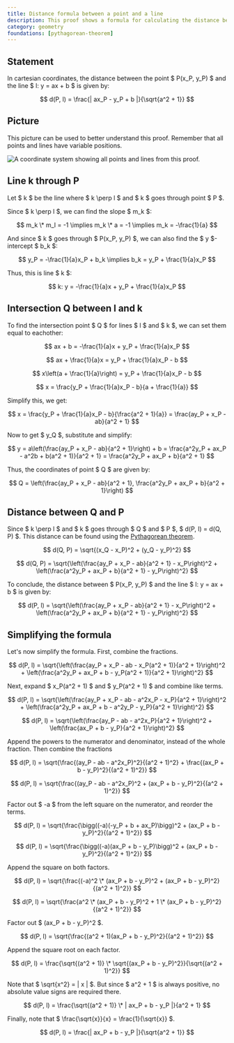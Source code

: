 ```yaml
---
title: Distance formula between a point and a line
description: This proof shows a formula for calculating the distance between a point and a line in the form of y = ax + b.
category: geometry
foundations: [pythagorean-theorem]
---
```


## Statement

In cartesian coordinates, the distance between the point $ P(x_P, y_P) $ and the line $ l: y = ax + b $ is given by:

$$ d(P, l) = \frac{| ax_P - y_P + b |}{\sqrt{a^2 + 1}} $$

## Picture

This picture can be used to better understand this proof. Remember that all points and lines have variable positions.

![A coordinate system showing all points and lines from this proof.](/proofs/distance-formula-point-line.svg)

## Line k through P

Let $ k $ be the line where $ k \perp l $ and $ k $ goes through point $ P $.

Since $ k \perp l $, we can find the slope $ m_k $:

$$ m_k \* m_l = -1 \implies m_k \* a = -1 \implies m_k = -\frac{1}{a} $$

And since $ k $ goes through $ P(x_P, y_P) $, we can also find the $ y $-intercept $ b_k $:

$$ y_P = -\frac{1}{a}x_P + b_k \implies b_k = y_P + \frac{1}{a}x_P $$

Thus, this is line $ k $:

$$ k: y = -\frac{1}{a}x + y_P + \frac{1}{a}x_P $$

## Intersection Q between l and k

To find the intersection point $ Q $ for lines $ l $ and $ k $, we can set them equal to eachother:

$$ ax + b = -\frac{1}{a}x + y_P + \frac{1}{a}x_P $$

$$ ax + \frac{1}{a}x = y_P + \frac{1}{a}x_P - b $$

$$ x\left(a + \frac{1}{a}\right) = y_P + \frac{1}{a}x_P - b $$

$$ x = \frac{y_P + \frac{1}{a}x_P - b}{a + \frac{1}{a}} $$

Simplify this, we get:

$$ x = \frac{y_P + \frac{1}{a}x_P - b}{\frac{a^2 + 1}{a}} = \frac{ay_P + x_P - ab}{a^2 + 1} $$

Now to get $ y_Q $, substitute and simplify:

$$ y = a\left(\frac{ay_P + x_P - ab}{a^2 + 1}\right) + b = \frac{a^2y_P + ax_P - a^2b + b(a^2 + 1)}{a^2 + 1} = \frac{a^2y_P + ax_P + b}{a^2 + 1} $$

Thus, the coordinates of point $ Q $ are given by:

$$ Q = \left(\frac{ay_P + x_P - ab}{a^2 + 1}, \frac{a^2y_P + ax_P + b}{a^2 + 1}\right) $$

## Distance between Q and P

Since $ k \perp l $ and $ k $ goes through $ Q $ and $ P $, $ d(P, l) = d(Q, P) $. This distance can be found using the [Pythagorean theorem](/proofs/pythagorean-theorem).

$$ d(Q, P) = \sqrt{(x_Q - x_P)^2 + (y_Q - y_P)^2} $$

$$ d(Q, P) = \sqrt{\left(\frac{ay_P + x_P - ab}{a^2 + 1} - x_P\right)^2 + \left(\frac{a^2y_P + ax_P + b}{a^2 + 1} - y_P\right)^2} $$

To conclude, the distance between $ P(x_P, y_P) $ and the line $ l: y = ax + b $ is given by:

$$ d(P, l) = \sqrt{\left(\frac{ay_P + x_P - ab}{a^2 + 1} - x_P\right)^2 + \left(\frac{a^2y_P + ax_P + b}{a^2 + 1} - y_P\right)^2} $$

## Simplifying the formula

Let's now simplify the formula. First, combine the fractions.

$$ d(P, l) = \sqrt{\left(\frac{ay_P + x_P - ab - x_P(a^2 + 1)}{a^2 + 1}\right)^2 + \left(\frac{a^2y_P + ax_P + b - y_P(a^2 + 1)}{a^2 + 1}\right)^2} $$

Next, expand $ x_P(a^2 + 1) $ and $ y_P(a^2 + 1) $ and combine like terms.

$$ d(P, l) = \sqrt{\left(\frac{ay_P + x_P - ab - a^2x_P - x_P}{a^2 + 1}\right)^2 + \left(\frac{a^2y_P + ax_P + b - a^2y_P - y_P}{a^2 + 1}\right)^2} $$

$$ d(P, l) = \sqrt{\left(\frac{ay_P - ab - a^2x_P}{a^2 + 1}\right)^2 + \left(\frac{ax_P + b - y_P}{a^2 + 1}\right)^2} $$

Append the powers to the numerator and denominator, instead of the whole fraction. Then combine the fractions

$$ d(P, l) = \sqrt{\frac{(ay_P - ab - a^2x_P)^2}{(a^2 + 1)^2} + \frac{(ax_P + b - y_P)^2}{(a^2 + 1)^2}} $$

$$ d(P, l) = \sqrt{\frac{(ay_P - ab - a^2x_P)^2 + (ax_P + b - y_P)^2}{(a^2 + 1)^2}} $$

Factor out $ -a $ from the left square on the numerator, and reorder the terms.

$$ d(P, l) = \sqrt{\frac{\bigg((-a)(-y_P + b + ax_P)\bigg)^2 + (ax_P + b - y_P)^2}{(a^2 + 1)^2}} $$

$$ d(P, l) = \sqrt{\frac{\bigg((-a)(ax_P + b - y_P)\bigg)^2 + (ax_P + b - y_P)^2}{(a^2 + 1)^2}} $$

Append the square on both factors.

$$ d(P, l) = \sqrt{\frac{(-a)^2 \* (ax_P + b - y_P)^2 + (ax_P + b - y_P)^2}{(a^2 + 1)^2}} $$

$$ d(P, l) = \sqrt{\frac{a^2 \* (ax_P + b - y_P)^2 + 1 \* (ax_P + b - y_P)^2}{(a^2 + 1)^2}} $$

Factor out $ (ax_P + b - y_P)^2 $.

$$ d(P, l) = \sqrt{\frac{(a^2 + 1)(ax_P + b - y_P)^2}{(a^2 + 1)^2}} $$

Append the square root on each factor.

$$ d(P, l) = \frac{\sqrt{(a^2 + 1)} \* \sqrt{(ax_P + b - y_P)^2}}{\sqrt{(a^2 + 1)^2}} $$

Note that $ \sqrt{x^2} = | x | $. But since $ a^2 + 1 $ is always positive, no absolute value signs are required there.

$$ d(P, l) = \frac{\sqrt{(a^2 + 1)} \* | ax_P + b - y_P |}{a^2 + 1} $$

Finally, note that $ \frac{\sqrt{x}}{x} = \frac{1}{\sqrt{x}} $.

$$ d(P, l) = \frac{| ax_P + b - y_P |}{\sqrt{a^2 + 1}} $$
